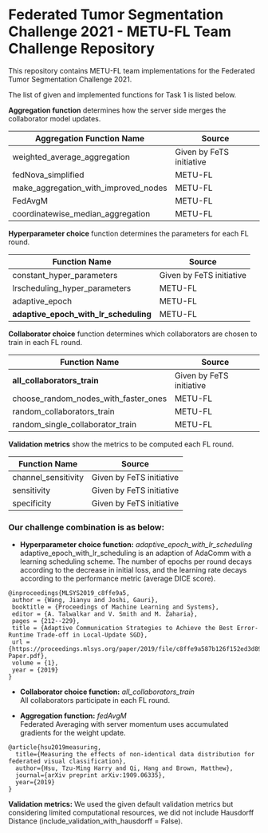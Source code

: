 # Federated Tumor Segmentation Challenge 2021 - METU-FL Team Challenge Repository

This repository contains METU-FL team implementations for the Federated Tumor Segmentation Challenge 2021.   

The list of given and implemented functions for Task 1 is listed below.    

**Aggregation function** determines how the server side merges the collaborator model updates. 

|  Aggregation Function Name                  | Source                    | 
| ------------------------------------------- | --------------------------|
| weighted_average_aggregation                |  Given by FeTS initiative |
| fedNova_simplified                          |  METU-FL                  |
| make_aggregation_with_improved_nodes        |  METU-FL                  |
| FedAvgM                                     |  METU-FL                  |
| coordinatewise_median_aggregation           |  METU-FL                  | 

  
**Hyperparameter choice** function determines the parameters for each FL round.  

| Function Name                               | Source                    |   
| ------------------------------------------- |-------------------------- |      
| constant_hyper_parameters                   |  Given by FeTS initiative | 
| lrscheduling_hyper_parameters               |  METU-FL                  | 
| adaptive_epoch                              |  METU-FL                  |
| **adaptive_epoch_with_lr_scheduling**       |  METU-FL                  |     
  
**Collaborator choice** function determines which collaborators are chosen to train in each FL round. 

| Function Name                               |    Source                 | 
| ------------------------------------------- | ------------------------- |      
| **all_collaborators_train**                 |  Given by FeTS initiative |
| choose_random_nodes_with_faster_ones        |  METU-FL                  |
| random_collaborators_train                  |  METU-FL                  |
| random_single_collaborator_train            |  METU-FL                  |
   
**Validation metrics** show the metrics to be computed each FL round.    


| Function Name                               | Source                    | 
| ------------------------------------------- | ------------------------- |         
| channel_sensitivity                         |  Given by FeTS initiative |
| sensitivity                                 |  Given by FeTS initiative |
| specificity                                 |  Given by FeTS initiative |

### Our challenge combination is as below:

- **Hyperparameter choice function:** *adaptive_epoch_with_lr_scheduling*  
  adaptive_epoch_with_lr_scheduling is an adaption of AdaComm with a learning scheduling scheme. The number of epochs per round decays according to the decrease in initial loss, and the learning rate decays according to the performance metric (average DICE score).

```BibText
@inproceedings{MLSYS2019_c8ffe9a5,
 author = {Wang, Jianyu and Joshi, Gauri},
 booktitle = {Proceedings of Machine Learning and Systems},
 editor = {A. Talwalkar and V. Smith and M. Zaharia},
 pages = {212--229},
 title = {Adaptive Communication Strategies to Achieve the Best Error-Runtime Trade-off in Local-Update SGD},
 url = {https://proceedings.mlsys.org/paper/2019/file/c8ffe9a587b126f152ed3d89a146b445-Paper.pdf},
 volume = {1},
 year = {2019}
}
```

- **Collaborator choice function:** *all_collaborators_train*    
    All collaborators participate in each FL round.  
    
- **Aggregation function:** *fedAvgM*     
    Federated Averaging with server momentum uses accumulated gradients for the weight update.

```BibText
@article{hsu2019measuring,
  title={Measuring the effects of non-identical data distribution for federated visual classification},
  author={Hsu, Tzu-Ming Harry and Qi, Hang and Brown, Matthew},
  journal={arXiv preprint arXiv:1909.06335},
  year={2019}
}
```

**Validation metrics:** We used the given default validation metrics but considering limited computational resources, we did not include Hausdorff Distance (include_validation_with_hausdorff = False).




